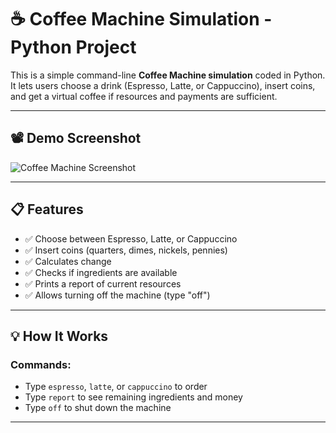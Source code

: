 # ☕ Coffee Machine Simulation - Python Project

This is a simple command-line **Coffee Machine simulation** coded in Python. It lets users choose a drink (Espresso, Latte, or Cappuccino), insert coins, and get a virtual coffee if resources and payments are sufficient.

---

## 📽️ Demo Screenshot


![Coffee Machine Screenshot](screenshot.png)

---

## 📋 Features

- ✅ Choose between Espresso, Latte, or Cappuccino
- ✅ Insert coins (quarters, dimes, nickels, pennies)
- ✅ Calculates change
- ✅ Checks if ingredients are available
- ✅ Prints a report of current resources
- ✅ Allows turning off the machine (type "off")

---

## 💡 How It Works

### Commands:
- Type `espresso`, `latte`, or `cappuccino` to order
- Type `report` to see remaining ingredients and money
- Type `off` to shut down the machine

---
